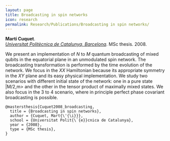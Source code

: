 ```yaml
---
layout: page
title: Broadcasting in spin networks
icon: research
permalink: Research/Publications/Broadcasting in spin networks/
---
```


**Martí Cuquet**.  
_[Universitat Politècnica de Catalunya, Barcelona](http://upcommons.upc.edu/handle/2099.1/6010)_. MSc thesis. 2008.

We present an implementation of _N_ to _M_ quantum broadcasting of mixed
qubits in the equatorial plane in an unmodulated spin network. The
broadcasting transformation is performed by the time evolution of the network.
We focus in the _XX_ Hamiltonian because its appropriate symmetry in the _XY_
plane and its easy physical implementation. We study two scenarios with
different initial state of the network: one in a pure state |M/2,m> and the
other in the tensor product of maximally mixed states. We also focus in the 3
to 4 scenario, where in principle perfect phase covariant broadcasting is
possible.

~~~
@mastersthesis{Cuquet2008_broadcasting,
  title = {Broadcasting in spin networks},
  author = {Cuquet, Mart{\'{\i}}},
  school = {Universitat Polit{\`{e}}cnica de Catalunya},
  year = {2008},
  type = {MSc thesis},
}
~~~
